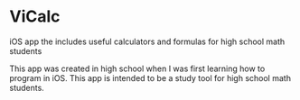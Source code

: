 ViCalc
======

iOS app the includes useful calculators and formulas for high school math students

This app was created in high school when I was first learning how to program in iOS.
This app is intended to be a study tool for high school math students.

